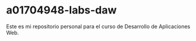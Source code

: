 # a01704948-labs-daw

Este es mi repositorio personal para el curso de Desarrollo de Aplicaciones Web.
